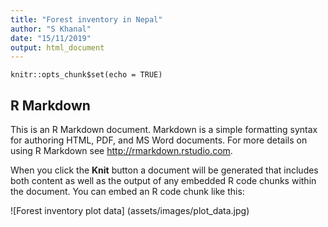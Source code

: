 ```yaml
---
title: "Forest inventory in Nepal"
author: "S Khanal"
date: "15/11/2019"
output: html_document
---
```


```{r setup, echo= FALSE, include=FALSE}
knitr::opts_chunk$set(echo = TRUE)
```

## R Markdown

This is an R Markdown document. Markdown is a simple formatting syntax for authoring HTML, PDF, and MS Word documents. For more details on using R Markdown see <http://rmarkdown.rstudio.com>.

When you click the **Knit** button a document will be generated that includes both content as well as the output of any embedded R code chunks within the document. You can embed an R code chunk like this:

![Forest inventory plot data] (assets/images/plot_data.jpg)

